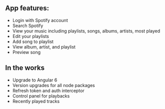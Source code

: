

## App features:

<ul>
 <li>Login with Spotify account</li>
  <li>Search Spotify</li>
  <li>View your music including playlists, songs, albums, artists, most played</li>
  <li>Edit your playlists</li>
  <li>Add song to playlist</li>
  <li>View album, artist, and playlist</li>
  <li>Preview song</li>
 </ul>
 
## In the works

<ul> 
  <li>Upgrade to Angular 6</li>
  <li>Version upgrades for all node packages</li>
  <li>Refresh token and auth interceptor</li>
  <li>Control panel for playbacks</li>
  <li>Recently played tracks</li>
</ul>




